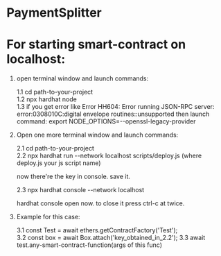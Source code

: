 # PaymentSplitter

# For starting smart-contract on localhost:
1. open terminal window and launch commands:

    1.1 cd path-to-your-project    
    1.2 npx hardhat node    
    1.3 if you get error like Error HH604: Error running JSON-RPC server: error:0308010C:digital envelope routines::unsupported then launch command: export NODE_OPTIONS=--openssl-legacy-provider
    
2. Open one more terminal window and launch commands:

    2.1 cd path-to-your-project  
    2.2 npx hardhat run --network localhost scripts/deploy.js (where deploy.js your js script name)

    now there're the key in console. save it.

    2.3 npx hardhat console --network localhost

    hardhat console open now.
    to close it press ctrl-c at twice.
    

3. Example for this case:
    
    3.1 const Test = await ethers.getContractFactory('Test');  
    3.2 const box = await Box.attach('key_obtained_in_2.2');
    3.3 await test.any-smart-contract-function(args of this func)
